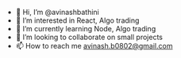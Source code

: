- 👋 Hi, I’m @avinashbathini
- 👀 I’m interested in React, Algo trading
- 🌱 I’m currently learning Node, Algo trading
- 💞️ I’m looking to collaborate on small projects
- 📫 How to reach me avinash.b0802@gmail.com

<!---
avinashbathini/avinashbathini is a ✨ special ✨ repository because its `README.md` (this file) appears on your GitHub profile.
You can click the Preview link to take a look at your changes.
--->
